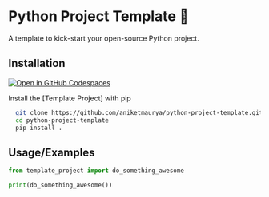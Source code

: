 # Python Project Template 🐍

<!-- A brief description of what this project does and who it's for -->
A template to kick-start your open-source Python project.


## Installation
[![Open in GitHub Codespaces](https://github.com/codespaces/badge.svg)](https://codespaces.new/aniketmaurya/python-project-template?template=false)

Install the [Template Project] with pip

```bash
  git clone https://github.com/aniketmaurya/python-project-template.git
  cd python-project-template
  pip install .
```

## Usage/Examples

```python
from template_project import do_something_awesome

print(do_something_awesome())
```


<!-- ## Demo

Insert gif or link to demo -->


<!-- ## FAQ

#### Question 1

Answer 1

#### Question 2

Answer 2 -->
